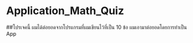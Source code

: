 # Application_Math_Quiz
##โปรเจคนี้ ผมได้ต่อยอดจากโปรแกรมที่ผมเขียนไว้ที่เป็น 10 ข้อ ผมเอามาต่อยอดโดยการทำเป็น App
